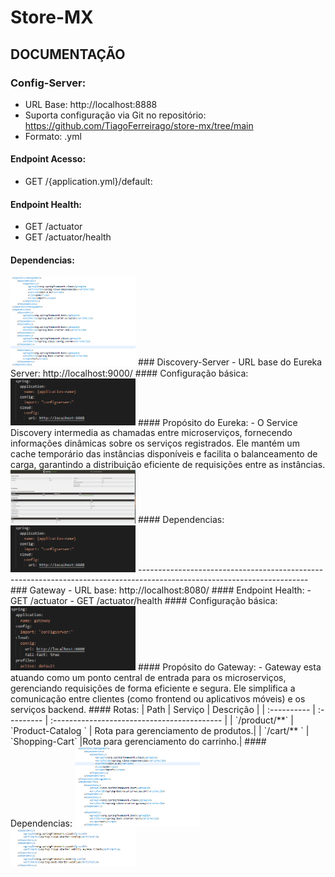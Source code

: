 # Store-MX

## DOCUMENTAÇÃO

### Config-Server:
- URL Base: http://localhost:8888
- Suporta configuração via Git no repositório: https://github.com/TiagoFerreirago/store-mx/tree/main
- Formato: .yml
#### Endpoint Acesso:
  - GET /{application.yml}/default:
#### Endpoint Health:
  - GET /actuator
  - GET /actuator/health
#### Dependencias:
<img src="https://github.com/TiagoFerreirago/Repositoryphoto/blob/main/dependencia-config0server.png" width="200" />
### Discovery-Server
- URL base do Eureka Server: http://localhost:9000/
#### Configuração básica:
<img src="https://github.com/TiagoFerreirago/Repositoryphoto/blob/main/application-discovery.png" width="200" />
#### Propósito do Eureka:
-  O Service Discovery intermedia as chamadas entre microserviços, fornecendo informações dinâmicas sobre os serviços registrados. Ele mantém um cache temporário das instâncias disponíveis e facilita o balanceamento de carga, garantindo a distribuição eficiente de requisições entre as instâncias.
<img src="https://github.com/TiagoFerreirago/Repositoryphoto/blob/main/Spring-Eureka.png" width="200" />
#### Dependencias:
<img src="https://github.com/TiagoFerreirago/Repositoryphoto/blob/main/application-discovery.png" width="200" />
------------------------------------------------------------------------------------------------------------------------
### Gateway
- URL base: http://localhost:8080/
#### Endpoint Health:
  - GET /actuator
  - GET /actuator/health
#### Configuração básica:
<img src="https://github.com/TiagoFerreirago/Repositoryphoto/blob/main/app-gateway2.png" width="200" />
#### Propósito do Gateway:
- Gateway esta atuando como um ponto central de entrada para os microserviços, gerenciando requisições de forma eficiente e segura. Ele simplifica a comunicação entre clientes (como frontend ou aplicativos móveis) e os serviços backend.
#### Rotas:
| Path   | Serviço       | Descrição                                   |
| :---------- | :--------- | :------------------------------------------ |
| `/product/**`      | `Product-Catalog	` | Rota para gerenciamento de produtos.|
| `/cart/**	`      | `Shopping-Cart` |Rota para gerenciamento do carrinho.|
#### Dependencias:
<img src="https://github.com/TiagoFerreirago/Repositoryphoto/blob/main/dependecia-gateway-part1.png" width="200" />
<img src="https://github.com/TiagoFerreirago/Repositoryphoto/blob/main/dependecia-gateway-part2.png" width="200" />


